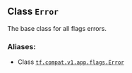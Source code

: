 ## Class `Error`

The base class for all flags errors.

### Aliases:

  * Class [`tf.compat.v1.app.flags.Error`](/api_docs/python/tf/compat/v1/flags/Error)


